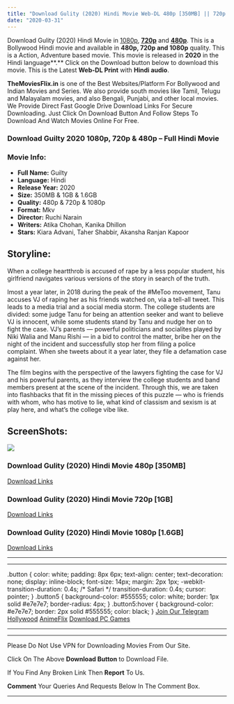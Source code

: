 ```yaml
---
title: "Download Gulity (2020) Hindi Movie Web-DL 480p [350MB] || 720p [1GB] || 1080p [1.6GB]"
date: "2020-03-31"
---
```


Download Gulity (2020) Hindi Movie in [1080p](https://1moviesflix.com/1080p-movies/), [**720p**](https://1moviesflix.com/720p-movies/) and **[480p](https://1moviesflix.com/480p-movies/)**. This is a Bollywood Hindi movie and available in **480p, 720p and 1080p** quality. This is a Action, Adventure based movie. This movie is released in **2020** in the Hindi language**.** Click on the Download button below to download this movie. This is the Latest **Web-DL Print** with **Hindi audio**.

**TheMoviesFlix.in** is one of the Best Websites/Platform For Bollywood and Indian Movies and Series. We also provide south movies like Tamil, Telugu and Malayalam movies, and also Bengali, Punjabi, and other local movies. We Provide Direct Fast Google Drive Download Links For Secure Downloading. Just Click On Download Button And Follow Steps To Download And Watch Movies Online For Free.

### Download Guilty 2020 1080p, 720p & 480p – Full Hindi Movie

### Movie Info:

- **Full Name:** Guilty
- **Language:** Hindi
- **Release Year:** 2020
- **Size:** 350MB & 1GB & 1.6GB
- **Quality:** 480p & 720p & 1080p
- **Format:** Mkv
- **Director:** Ruchi Narain
- **Writers:** Atika Chohan, Kanika Dhillon
- **Stars:** Kiara Advani, Taher Shabbir, Akansha Ranjan Kapoor

## Storyline:

When a college heartthrob is accused of rape by a less popular student, his girlfriend navigates various versions of the story in search of the truth.

lmost a year later, in 2018 during the peak of the #MeToo movement, Tanu accuses VJ of raping her as his friends watched on, via a tell-all tweet. This leads to a media trial and a social media storm. The college students are divided: some judge Tanu for being an attention seeker and want to believe VJ is innocent, while some students stand by Tanu and nudge her on to fight the case. VJ’s parents — powerful politicians and socialites played by Niki Walia and Manu Rishi — in a bid to control the matter, bribe her on the night of the incident and successfully stop her from filing a police complaint. When she tweets about it a year later, they file a defamation case against her.

The film begins with the perspective of the lawyers fighting the case for VJ and his powerful parents, as they interview the college students and band members present at the scene of the incident. Through this, we are taken into flashbacks that fit in the missing pieces of this puzzle — who is friends with whom, who has motive to lie, what kind of classism and sexism is at play here, and what’s the college vibe like.

## ScreenShots:

![](https://i.imgur.com/UIJ5YIC.jpg)

### Download Gulity (2020) Hindi Movie 480p \[350MB\]

[Download Links](https://1moviesflix.com?a270777880=RnRzeW9ETmoxcFlVdlo0WDRkOHhaRmJxLzlLdUg5WTg4MC9EU2NhUUZGbisyYTVWOGVabXg1TnU1cmM1Y0tUb20wQ0lZMkVTR1JnK1YzSXZ3L29iNWZmRzJidHpEZFJZTU1xMU1lSlV2K289)

### Download Gulity (2020) Hindi Movie 720p \[1GB\]

[Download Links](https://1moviesflix.com?a270777880=RnRzeW9ETmoxcFlVdlo0WDRkOHhaRmJxLzlLdUg5WTg4MC9EU2NhUUZGbisyYTVWOGVabXg1TnU1cmM1Y0tUb1pSRFVyK2V1dHhQdVZGYWZ6cXVrNlR3aXJMaUpPVmVaZk91TjBwcUJpajA9)

### Download Gulity (2020) Hindi Movie 1080p \[1.6GB\]

[Download Links](https://1moviesflix.com?a270777880=RnRzeW9ETmoxcFlVdlo0WDRkOHhaRmJxLzlLdUg5WTg4MC9EU2NhUUZGbisyYTVWOGVabXg1TnU1cmM1Y0tUb2hlOFZnZUw2K0RyOEsyMFExSmMvVzZrM1B2QUYzYXBqZmoxbTJ0YkFFeTg9)

* * *

* * *

.button { color: white; padding: 8px 6px; text-align: center; text-decoration: none; display: inline-block; font-size: 14px; margin: 2px 1px; -webkit-transition-duration: 0.4s; /\* Safari \*/ transition-duration: 0.4s; cursor: pointer; } .button5 { background-color: #555555; color: white; border: 1px solid #e7e7e7; border-radius: 4px; } .button5:hover { background-color: #e7e7e7; border: 2px solid #555555; color: black; } [Join Our Telegram](http://gdrivepro.xyz/join.php) [Hollywood](https://moviesverse.com/) [AnimeFlix](https://animeflix.in/) [Download PC Games](https://gamesflix.net/)  

* * *

* * *

  

Please Do Not Use VPN for Downloading Movies From Our Site.

Click On The Above **Download Button** to Download File.

If You Find Any Broken Link Then **Report** To Us.

**Comment** Your Queries And Requests Below In The Comment Box.

* * *
